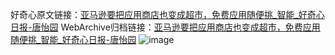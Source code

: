 好奇心原文链接：[亚马逊要把应用商店也变成超市，免费应用随便挑_智能_好奇心日报-唐怡园](https://www.qdaily.com/articles/7659.html)
WebArchive归档链接：[亚马逊要把应用商店也变成超市，免费应用随便挑_智能_好奇心日报-唐怡园](http://web.archive.org/web/20190623172513/https://www.qdaily.com/articles/7659.html)
![image](http://ww3.sinaimg.cn/large/007d5XDply1g3wjmk7awrj30u038v1kx)